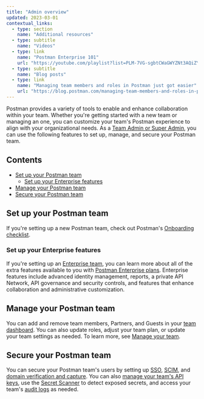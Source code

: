 ```yaml
---
title: "Admin overview"
updated: 2023-03-01
contextual_links:
  - type: section
    name: "Additional resources"
  - type: subtitle
    name: "Videos"
  - type: link
    name: "Postman Enterprise 101"
    url: "https://youtube.com/playlist?list=PLM-7VG-sgbtCWaGWYZNt3AQiZYRbyXQJ6&si=XWuJIdZFJmMNip5y"
  - type: subtitle
    name: "Blog posts"
  - type: link
    name: "Managing team members and roles in Postman just got easier"
    url: "https://blog.postman.com/managing-team-members-and-roles-in-postman-just-got-easier/"
---
```


Postman provides a variety of tools to enable and enhance collaboration within your team. Whether you're getting started with a new team or managing an one, you can customize your team's Postman experience to align with your organizational needs. As a [Team Admin or Super Admin](/docs/collaborating-in-postman/roles-and-permissions/#team-roles), you can use the following features to set up, manage, and secure your Postman team.

## Contents

* [Set up your Postman team](#set-up-your-postman-team)
    * [Set up your Enterprise features](#set-up-your-enterprise-features)
* [Manage your Postman team](#manage-your-postman-team)
* [Secure your Postman team](#secure-your-postman-team)

## Set up your Postman team

If you're setting up a new Postman team, check out Postman's [Onboarding checklist](/docs/administration/onboarding-checklist/).

### Set up your Enterprise features

If you're setting up an [Enterprise team](https://www.postman.com/pricing), you can learn more about all of the extra features available to you with [Postman Enterprise plans](/docs/administration/enterprise/about-postman-enterprise/). Enterprise features include advanced identity management, reports, a private API Network, API governance and security controls, and features that enhance collaboration and administrative customization.

## Manage your Postman team

You can add and remove team members, Partners, and Guests in your [team dashboard](https://go.postman.co/settings/team/members). You can also update roles, adjust your team plan, or update your team settings as needed. To learn more, see [Manage your team](/docs/administration/managing-your-team/managing-your-team/).

## Secure your Postman team

You can secure your Postman team's users by setting up [SSO](/docs/administration/sso/intro-sso/), [SCIM](/docs/administration/scim-provisioning/scim-provisioning-overview/), and [domain verification and capture](/docs/administration/domain-verification-and-capture/domain-capture-overview/). You can also [manage your team's API keys](/docs/administration/managing-your-team/managing-api-keys/), use the [Secret Scanner](/docs/administration/managing-your-team/secret-scanner/) to detect exposed secrets, and access your team's [audit logs](/docs/administration/managing-your-team/audit-logs/) as needed.

